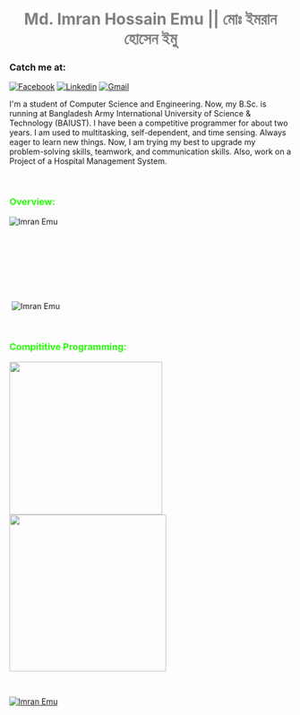 <!---Heading--->
<h1 align="center" style="color:#808080"> Md. Imran Hossain Emu || মোঃ ইমরান হোসেন ইমু</h1>

<!---Contact Info--->
<h3 align="left" style="color:#">Catch me at:</h3>


<a href = "https://www.facebook.com/mdihemu">
<img src="https://img.shields.io/badge/Facebook-1877F2?style=for-the-badge&logo=facebook&logoColor=white" alt="Facebook"></a>

<a href="https://www.linkedin.com/in/mdihemu">
<img src="https://img.shields.io/badge/LinkedIn-0077B5?style=for-the-badge&logo=linkedin&logoColor=white" alt="Linkedin"></a>

<a href="mailto:mdihemu@gmail.com">
<img src="https://img.shields.io/badge/Gmail-D14836?style=for-the-badge&logo=gmail&logoColor=white" alt="Gmail"></a>


<!---Details--->
<p>I'm a student of Computer Science and Engineering. Now, my B.Sc. is running at  Bangladesh Army International University of Science & Technology (<a href:"https://www.baiust.edu.bd/">BAIUST</a>). I have been a competitive programmer for about two years. I am used to multitasking, self-dependent, and time sensing. Always eager to learn new things. Now, I am trying my best to upgrade my problem-solving skills, teamwork, and communication skills. Also, work on a Project of a Hospital Management System.</p>

<br>

<h3 align = "left" style="color:#26FC07;">Overview:</h3>

<!---Language Chart--->
<p><img align="left" src="https://github-readme-stats.vercel.app/api/top-langs?username=mdihemu&show_icons=true&locale=en&layout=compact" alt="Imran Emu" /></p>

<br><br><br><br><br>
<br><br><br>

<!---Github Stats--->
<p>&nbsp;<img align="center" src="https://github-readme-stats.vercel.app/api?username=mdihemu&show_icons=true&locale=en&theme=yeblu" alt="Imran Emu" /></p>

<br>

<!---Compititive Programming --->
<h3 align = "left" style="color:#26FC07;">Compititive Programming:</h3>
<p float="left">
<img height="273em" src="https://leetcard.jacoblin.cool/DarkMotion?theme=light&font=Karma&ext=contest" />
<br>
<img height="280em" src="https://raw.githubusercontent.com/DarkMotion/cf-stats/main/output/light_card.svg" />
</p>

<br>

<!---Trophy Info--->
<p align="left"> <a href="https://github.com/ryo-ma/github-profile-trophy"><img src="https://github-profile-trophy.vercel.app/?username=mdihemu" alt="Imran Emu" /></a> </p>
